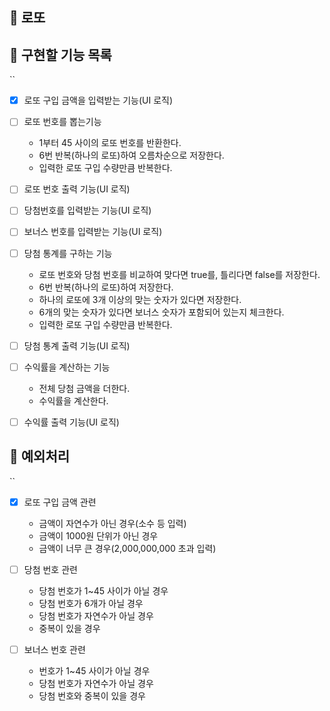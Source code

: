 ## 💸 로또

## :memo: 구현할 기능 목록

``

- [x] 로또 구입 금액을 입력받는 기능(UI 로직)

- [ ] 로또 번호를 뽑는기능

  - 1부터 45 사이의 로또 번호를 반환한다.
  - 6번 반복(하나의 로또)하여 오름차순으로 저장한다.
  - 입력한 로또 구입 수량만큼 반복한다.

- [ ] 로또 번호 출력 기능(UI 로직)

- [ ] 당첨번호를 입력받는 기능(UI 로직)

- [ ] 보너스 번호를 입력받는 기능(UI 로직)

- [ ] 당첨 통계를 구하는 기능

  - 로또 번호와 당첨 번호를 비교하여 맞다면 true를, 틀리다면 false를 저장한다.
  - 6번 반복(하나의 로또)하여 저장한다.
  - 하나의 로또에 3개 이상의 맞는 숫자가 있다면 저장한다.
  - 6개의 맞는 숫자가 있다면 보너스 숫자가 포함되어 있는지 체크한다.
  - 입력한 로또 구입 수량만큼 반복한다.

- [ ] 당첨 통계 출력 기능(UI 로직)

- [ ] 수익률을 계산하는 기능

  - 전체 당첨 금액을 더한다.
  - 수익률을 계산한다.

- [ ] 수익률 출력 기능(UI 로직)

## 🚨 예외처리

``

- [x] 로또 구입 금액 관련

  - 금액이 자연수가 아닌 경우(소수 등 입력)
  - 금액이 1000원 단위가 아닌 경우
  - 금액이 너무 큰 경우(2,000,000,000 초과 입력)

- [ ] 당첨 번호 관련

  - 당첨 번호가 1~45 사이가 아닐 경우
  - 당첨 번호가 6개가 아닐 경우
  - 당첨 번호가 자연수가 아닐 경우
  - 중복이 있을 경우

- [ ] 보너스 번호 관련

  - 번호가 1~45 사이가 아닐 경우
  - 당첨 번호가 자연수가 아닐 경우
  - 당첨 번호와 중복이 있을 경우
